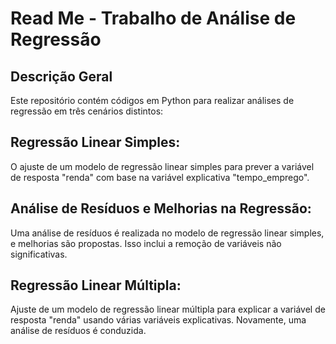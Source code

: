 # Read Me - Trabalho de Análise de Regressão
## Descrição Geral
Este repositório contém códigos em Python para realizar análises de regressão em três cenários distintos:

## Regressão Linear Simples: 
O ajuste de um modelo de regressão linear simples para prever a variável de resposta "renda" com base na variável explicativa "tempo_emprego".

## Análise de Resíduos e Melhorias na Regressão:
Uma análise de resíduos é realizada no modelo de regressão linear simples, e melhorias são propostas. Isso inclui a remoção de variáveis não significativas.

## Regressão Linear Múltipla: 
Ajuste de um modelo de regressão linear múltipla para explicar a variável de resposta "renda" usando várias variáveis explicativas. Novamente, uma análise de resíduos é conduzida.
